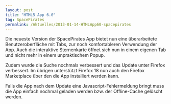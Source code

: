 ```yaml
---
layout: post
title: "HTML5 App 6.0"
tag: SpacePirates
permalink: /Aktuelles/2013-01-14-HTMLApp60-spacepirates
---
```


Die neueste Version der SpacePirates App bietet nun eine überarbeitete Benutzeroberfläche mit Tabs, zur noch komfortableren Verwendung der App. Auch die interaktive Sternenkarte öffnet sich nun in einem eigenen Tab und nicht mehr in einem unpraktischem Popup.

Zudem wurde die Suche nochmals verbessert und das Update unter Firefox verbessert. Im übrigen unterstützt Firefox 18 nun auch den Firefox Marketplace über den die App installiert werden kann.

Falls die App nach dem Update eine Javascript-Fehlermeldung bringt muss die App einfach nochmal geladen werden bzw. der Offline-Cache gelöscht werden.
